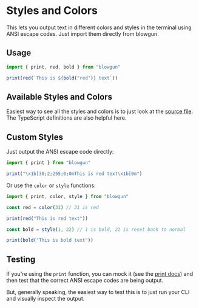 # Styles and Colors

This lets you output text in different colors and styles in the terminal using ANSI escape codes.
Just import them directly from blowgun.

## Usage

```typescript
import { print, red, bold } from "blowgun"

print(red(`This is ${bold("red")} text`))
```

## Available Styles and Colors

Easiest way to see all the styles and colors is to just look at the [source file](https://github.com/jamonholmgren/blowgun/blob/main/src/styles.ts). The TypeScript definitions are also helpful here.

## Custom Styles

Just output the ANSI escape code directly:

```typescript
import { print } from "blowgun"

print("\x1b[38;2;255;0;0mThis is red text\x1b[0m")
```

Or use the `color` or `style` functions:

```typescript
import { print, color, style } from "blowgun"

const red = color(31) // 31 is red

print(red("This is red text"))

const bold = style(1, 22) // 1 is bold, 22 is reset back to normal

print(bold("This is bold text"))
```

## Testing

If you're using the `print` function, you can mock it (see the [print docs](./print.md)) and then test that the correct ANSI escape codes are being output.

But, generally speaking, the easiest way to test this is to just run your CLI and visually inspect the output.
